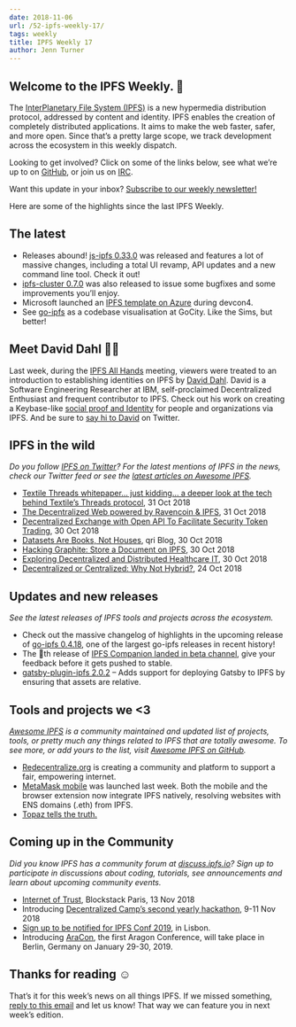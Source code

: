 ```yaml
---
date: 2018-11-06
url: /52-ipfs-weekly-17/
tags: weekly
title: IPFS Weekly 17
author: Jenn Turner
---
```


## Welcome to the IPFS Weekly. 👋

The [InterPlanetary File System (IPFS)](https://ipfs.io/) is a new hypermedia distribution protocol, addressed by content and identity. IPFS enables the creation of completely distributed applications. It aims to make the web faster, safer, and more open. Since that’s a pretty large scope, we track development across the ecosystem in this weekly dispatch.

Looking to get involved? Click on some of the links below, see what we’re up to on [GitHub](https://github.com/ipfs), or join us on [IRC](https://riot.im/app/#/room/#ipfs:matrix.org).

Want this update in your inbox? [Subscribe to our weekly newsletter!](http://eepurl.com/gL2Pi5)

Here are some of the highlights since the last IPFS Weekly.

## The latest

+ Releases abound! [js-ipfs 0.33.0](https://blog.ipfs.io/51-js-ipfs-0-33/) was released and features a lot of massive changes, including a total UI revamp, API updates and a new command line tool. Check it out!
+ [ipfs-cluster 0.7.0](https://cluster.ipfs.io/news/0.7.0_release/) was also released to issue some bugfixes and some improvements you’ll enjoy.
+ Microsoft launched an [IPFS template on Azure](https://azure.microsoft.com/en-us/blog/devcon4/) during devcon4.
+ See [go-ipfs](https://go-city.github.io/#/github.com/ipfs/go-ipfs) as a codebase visualisation at GoCity. Like the Sims, but better!

## Meet David Dahl 🙋‍♂️
Last week, during the [IPFS All Hands](https://www.youtube.com/watch?v=o1tUzgThZK0) meeting, viewers were treated to an introduction to establishing identities on IPFS by [David Dahl](https://keybase.io/ddahl). David is a Software Engineering Researcher at IBM, self-proclaimed Decentralized Enthusiast and frequent contributor to IPFS. Check out his work on creating a Keybase-like [social proof and Identity](https://github.com/IBM/ipfs-social-proof/blob/master/PLAN.md) for people and organizations via IPFS. And be sure to [say hi to David](https://twitter.com/deezthugs) on Twitter. 

## IPFS in the wild
*Do you follow [IPFS on Twitter](https://twitter.com/IPFSbot)? For the latest mentions of IPFS in the news, check our Twitter feed or see the [latest articles on Awesome IPFS](https://awesome.ipfs.io/categories/articles/).* 

+ [Textile Threads whitepaper… just kidding… a deeper look at the tech behind Textile’s Threads protocol](https://medium.com/textileio/wip-textile-threads-whitepaper-just-kidding-6ce3a6624338), 31 Oct 2018
+ [The Decentralized Web powered by Ravencoin & IPFS](https://blog.goodaudience.com/the-decentralized-web-powered-by-ravencoin-ipfs-79c0086b6340), 31 Oct 2018
+ [Decentralized Exchange with Open API To Facilitate Security Token Trading](https://www.coinspeaker.com/decentralized-exchange-with-open-api-to-facilitate-security-token-trading/), 30 Oct 2018
+ [Datasets Are Books, Not Houses](https://qri.io/blog/datasets_are_books/), qri Blog, 30 Oct 2018
+ [Hacking Graphite: Store a Document on IPFS](https://medium.com/the-lead/hacking-graphite-store-a-document-on-ipfs-82a53f777b6d), 30 Oct 2018
+ [Exploring Decentralized and Distributed Healthcare IT](https://medium.com/@loudsunday/exploring-decentralized-and-distributed-healthcare-it-3877f2e153b5), 30 Oct 2018
+ [Decentralized or Centralized: Why Not Hybrid?](https://medium.com/kzen-networks/decentralized-or-centralized-why-not-hybrid-daf082dfbabc), 24 Oct 2018

## Updates and new releases
*See the latest releases of IPFS tools and projects across the ecosystem.*

+ Check out the massive changelog of highlights in the upcoming release of [go-ipfs 0.4.18](https://github.com/ipfs/go-ipfs/blob/b6f784814b69a029c149c5dc808d71d9da569ef9/CHANGELOG.md), one of the largest go-ipfs releases in recent history!
+ The :100:th release of [IPFS Companion landed in beta channel](https://github.com/ipfs-shipyard/ipfs-companion/releases/tag/v2.5.1.11970), give your feedback before it gets pushed to stable.
+ [gatsby-plugin-ipfs 2.0.2](https://github.com/moxystudio/gatsby-plugin-ipfs) – Adds support for deploying Gatsby to IPFS by ensuring that assets are relative.

## Tools and projects we <3
*[Awesome IPFS](https://awesome.ipfs.io/) is a community maintained and updated list of projects, tools, or pretty much any things related to IPFS that are totally awesome. To see more, or add yours to the list, visit [Awesome IPFS on GitHub](https://github.com/ipfs/awesome-ipfs).* 

+ [Redecentralize.org](https://www.patreon.com/redecentralize) is creating a community and platform to support a fair, empowering internet.
+ [MetaMask mobile](https://metamask.io/) was launched last week. Both the mobile and the browser extension now integrate IPFS natively, resolving websites with ENS domains (.eth) from IPFS.
+ [Topaz tells the truth.](https://medium.com/topaztellsthetruth/topaz-tells-the-truth-f7e1eb996893)


## Coming up in the Community
*Did you know IPFS has a community forum at [discuss.ipfs.io](https://discuss.ipfs.io/)? Sign up to participate in discussions about coding, tutorials, see announcements and learn about upcoming community events.*

+ [Internet of Trust](https://www.meetup.com/Meetup-Blockstack-Paris/events/255913213/), Blockstack Paris, 13 Nov 2018
+ Introducing [Decentralized Camp’s second yearly hackathon](https://medium.com/buildyourthing/introducing-decentralized-camps-second-yearly-hackathon-9de20516a321), 9-11 Nov 2018
+ [Sign up to be notified for IPFS Conf 2019](https://docs.google.com/forms/d/e/1FAIpQLSfJVVPwvp6RY3MUg1zAVl1g_5y2nGb7WJIMI1Hs6glzm7FLHQ/viewform), in Lisbon.
+ Introducing [AraCon](https://blog.aragon.org/announcing-aracon-the-aragon-conference/), the first Aragon Conference, will take place in Berlin, Germany on January 29-30, 2019.

## Thanks for reading ☺️

That’s it for this week’s news on all things IPFS. If we missed something, [reply to this email](mailto:newsletter@ipfs.io) and let us know! That way we can feature you in next week’s edition. 
